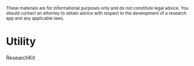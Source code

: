 # 
<sub>These materials are for informational purposes only and do not constitute legal advice. You should contact an attorney to obtain advice with respect to the development of a research app and any applicable laws.</sub>

# Utility
ResearchKit 
